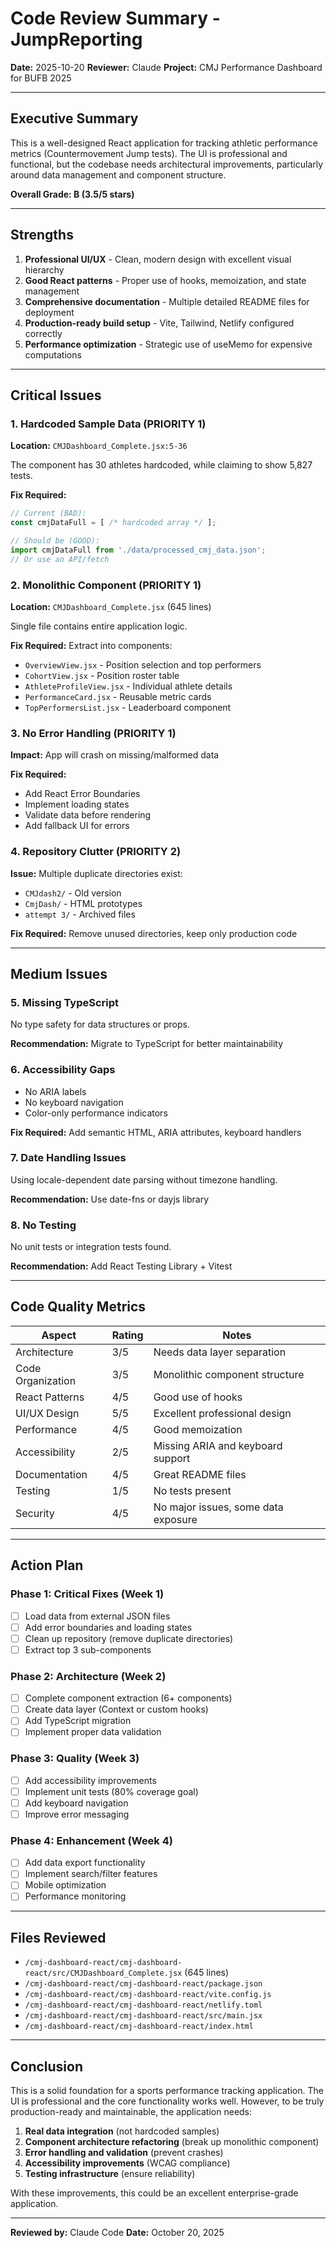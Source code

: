 # Code Review Summary - JumpReporting

**Date:** 2025-10-20
**Reviewer:** Claude
**Project:** CMJ Performance Dashboard for BUFB 2025

---

## Executive Summary

This is a well-designed React application for tracking athletic performance metrics (Countermovement Jump tests). The UI is professional and functional, but the codebase needs architectural improvements, particularly around data management and component structure.

**Overall Grade: B (3.5/5 stars)**

---

## Strengths

1. **Professional UI/UX** - Clean, modern design with excellent visual hierarchy
2. **Good React patterns** - Proper use of hooks, memoization, and state management
3. **Comprehensive documentation** - Multiple detailed README files for deployment
4. **Production-ready build setup** - Vite, Tailwind, Netlify configured correctly
5. **Performance optimization** - Strategic use of useMemo for expensive computations

---

## Critical Issues

### 1. Hardcoded Sample Data (PRIORITY 1)
**Location:** `CMJDashboard_Complete.jsx:5-36`

The component has 30 athletes hardcoded, while claiming to show 5,827 tests.

**Fix Required:**
```jsx
// Current (BAD):
const cmjDataFull = [ /* hardcoded array */ ];

// Should be (GOOD):
import cmjDataFull from './data/processed_cmj_data.json';
// Or use an API/fetch
```

### 2. Monolithic Component (PRIORITY 1)
**Location:** `CMJDashboard_Complete.jsx` (645 lines)

Single file contains entire application logic.

**Fix Required:** Extract into components:
- `OverviewView.jsx` - Position selection and top performers
- `CohortView.jsx` - Position roster table
- `AthleteProfileView.jsx` - Individual athlete details
- `PerformanceCard.jsx` - Reusable metric cards
- `TopPerformersList.jsx` - Leaderboard component

### 3. No Error Handling (PRIORITY 1)
**Impact:** App will crash on missing/malformed data

**Fix Required:**
- Add React Error Boundaries
- Implement loading states
- Validate data before rendering
- Add fallback UI for errors

### 4. Repository Clutter (PRIORITY 2)
**Issue:** Multiple duplicate directories exist:
- `CMJdash2/` - Old version
- `CmjDash/` - HTML prototypes
- `attempt 3/` - Archived files

**Fix Required:** Remove unused directories, keep only production code

---

## Medium Issues

### 5. Missing TypeScript
No type safety for data structures or props.

**Recommendation:** Migrate to TypeScript for better maintainability

### 6. Accessibility Gaps
- No ARIA labels
- No keyboard navigation
- Color-only performance indicators

**Fix Required:** Add semantic HTML, ARIA attributes, keyboard handlers

### 7. Date Handling Issues
Using locale-dependent date parsing without timezone handling.

**Recommendation:** Use date-fns or dayjs library

### 8. No Testing
No unit tests or integration tests found.

**Recommendation:** Add React Testing Library + Vitest

---

## Code Quality Metrics

| Aspect | Rating | Notes |
|--------|--------|-------|
| Architecture | 3/5 | Needs data layer separation |
| Code Organization | 3/5 | Monolithic component structure |
| React Patterns | 4/5 | Good use of hooks |
| UI/UX Design | 5/5 | Excellent professional design |
| Performance | 4/5 | Good memoization |
| Accessibility | 2/5 | Missing ARIA and keyboard support |
| Documentation | 4/5 | Great README files |
| Testing | 1/5 | No tests present |
| Security | 4/5 | No major issues, some data exposure |

---

## Action Plan

### Phase 1: Critical Fixes (Week 1)
- [ ] Load data from external JSON files
- [ ] Add error boundaries and loading states
- [ ] Clean up repository (remove duplicate directories)
- [ ] Extract top 3 sub-components

### Phase 2: Architecture (Week 2)
- [ ] Complete component extraction (6+ components)
- [ ] Create data layer (Context or custom hooks)
- [ ] Add TypeScript migration
- [ ] Implement proper data validation

### Phase 3: Quality (Week 3)
- [ ] Add accessibility improvements
- [ ] Implement unit tests (80% coverage goal)
- [ ] Add keyboard navigation
- [ ] Improve error messaging

### Phase 4: Enhancement (Week 4)
- [ ] Add data export functionality
- [ ] Implement search/filter features
- [ ] Mobile optimization
- [ ] Performance monitoring

---

## Files Reviewed

- `/cmj-dashboard-react/cmj-dashboard-react/src/CMJDashboard_Complete.jsx` (645 lines)
- `/cmj-dashboard-react/cmj-dashboard-react/package.json`
- `/cmj-dashboard-react/cmj-dashboard-react/vite.config.js`
- `/cmj-dashboard-react/cmj-dashboard-react/netlify.toml`
- `/cmj-dashboard-react/cmj-dashboard-react/src/main.jsx`
- `/cmj-dashboard-react/cmj-dashboard-react/index.html`

---

## Conclusion

This is a solid foundation for a sports performance tracking application. The UI is professional and the core functionality works well. However, to be truly production-ready and maintainable, the application needs:

1. **Real data integration** (not hardcoded samples)
2. **Component architecture refactoring** (break up monolithic component)
3. **Error handling and validation** (prevent crashes)
4. **Accessibility improvements** (WCAG compliance)
5. **Testing infrastructure** (ensure reliability)

With these improvements, this could be an excellent enterprise-grade application.

---

**Reviewed by:** Claude Code
**Date:** October 20, 2025
